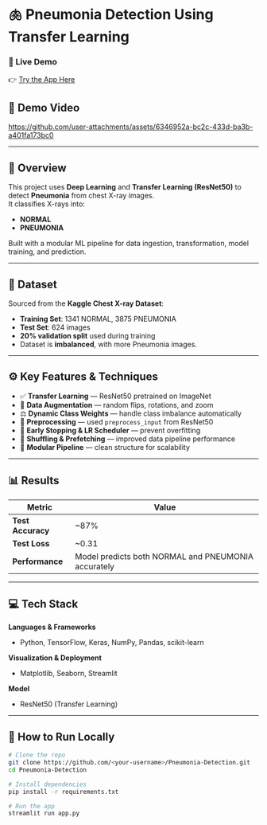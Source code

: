 # 🫁 Pneumonia Detection Using Transfer Learning

### 🔗 Live Demo  
👉 [Try the App Here](https://pneumonia-prediction-app-om.streamlit.app/)

## 🎥 Demo Video
https://github.com/user-attachments/assets/6346952a-bc2c-433d-ba3b-a401fa173bc0


---

## 📘 Overview
This project uses **Deep Learning** and **Transfer Learning (ResNet50)** to detect **Pneumonia** from chest X-ray images.  
It classifies X-rays into:
- **NORMAL**
- **PNEUMONIA**

Built with a modular ML pipeline for data ingestion, transformation, model training, and prediction.

---

## 📂 Dataset
Sourced from the **Kaggle Chest X-ray Dataset**:
- **Training Set**: 1341 NORMAL, 3875 PNEUMONIA  
- **Test Set**: 624 images  
- **20% validation split** used during training  
- Dataset is **imbalanced**, with more Pneumonia images.

---

## ⚙️ Key Features & Techniques
- ✅ **Transfer Learning** — ResNet50 pretrained on ImageNet  
- 🧩 **Data Augmentation** — random flips, rotations, and zoom  
- ⚖️ **Dynamic Class Weights** — handle class imbalance automatically  
- 🧠 **Preprocessing** — used `preprocess_input` from ResNet50  
- 🚀 **Early Stopping & LR Scheduler** — prevent overfitting  
- 🔄 **Shuffling & Prefetching** — improved data pipeline performance  
- 🧱 **Modular Pipeline** — clean structure for scalability

---

## 📊 Results
| Metric | Value |
|--------|--------|
| **Test Accuracy** | ~87% |
| **Test Loss** | ~0.31 |
| **Performance** | Model predicts both NORMAL and PNEUMONIA accurately |

---

## 💻 Tech Stack
**Languages & Frameworks**  
- Python, TensorFlow, Keras, NumPy, Pandas, scikit-learn  

**Visualization & Deployment**  
- Matplotlib, Seaborn, Streamlit  

**Model**  
- ResNet50 (Transfer Learning)

---

## 🧪 How to Run Locally
```bash
# Clone the repo
git clone https://github.com/<your-username>/Pneumonia-Detection.git
cd Pneumonia-Detection

# Install dependencies
pip install -r requirements.txt

# Run the app
streamlit run app.py
